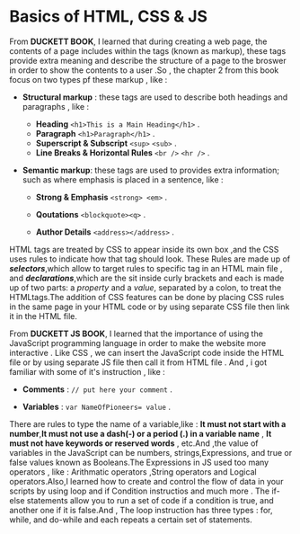 # Basics of HTML, CSS & JS

From **DUCKETT BOOK**, I learned that during creating a web page, the contents of a page includes within the tags (known as markup), these tags provide extra meaning and describe the structure of a page to the broswer in order to show the contents to a user .So , the chapter 2 from this book focus on two types pf these markup , like :

- **Structural markup** : these tags are used to describe both headings and paragraphs , like :

  - **Heading**  `<h1>This is a Main Heading</h1>` .
  - **Paragraph**  `<h1>Paragraph</h1>` .
  - **Superscript & Subscript** `<sup>` `<sub>` .
  - **Line Breaks & Horizontal Rules**  `<br />` `<hr />` .

- **Semantic markup**: these tags are used to provides extra information; such as where emphasis is placed in a sentence, like :

  - **Strong & Emphasis** `<strong> <em>` .

  - **Qoutations** `<blockquote><q>` .

  - **Author Details** `<address></address>` .

HTML tags are treated by CSS to appear inside its own box ,and the CSS uses rules to indicate how that tag should look. These Rules are made up of ***selectors***,which allow to target rules to specific tag in an HTML main file , and ***declarations***,which are the sit inside curly brackets and each is made up of two parts: a *property* and a *value*, separated by a colon, to treat the HTMLtags.The addition of CSS features can be done by placing CSS rules in the same page in your HTML code or by using separate CSS file then link it in the HTML file.

From **DUCKETT JS BOOK**, I learned that the importance of using the JavaScript programming language in order to make the website more interactive . Like CSS , we can insert the JavaScript code inside the HTML file or by using separate JS file then call it from HTML file . And , i got familiar with some of it's instruction , like :

- **Comments** : `// put here your comment` .

- **Variables** : `var NameOfPioneers= value` .

There are rules to type the name of a variable,like : **It must not start with a number**,**It must not use a dash(-) or a period (.) in a variable name**  , **It must not have keywords or reserved words** , etc.And ,the value of variables in the JavaScript can be numbers, strings,Expressions, and true or false values known as Booleans.The Expressions in JS used too many operators , like : Arithmatic operators ,String operators and Logical operators.Also,I learned how to create and control the flow of data in your scripts by using loop and if Condition instructios and much more . The if-else statements allow you to run a set of code if a condition is true, and another one if it is false.And , The loop instruction has three types : for, while, and
do-while and each repeats a certain set of statements.
